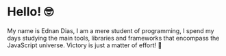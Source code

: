 # Hello! :nerd_face:
My name is Ednan Dias, I am a mere student of programming, I spend my days studying the main tools, libraries and frameworks that encompass the JavaScript universe. Victory is just a matter of effort! :brain:
